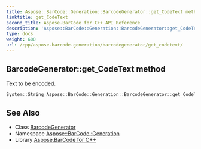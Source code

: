 ```yaml
---
title: Aspose::BarCode::Generation::BarcodeGenerator::get_CodeText method
linktitle: get_CodeText
second_title: Aspose.BarCode for C++ API Reference
description: 'Aspose::BarCode::Generation::BarcodeGenerator::get_CodeText method. Text to be encoded in C++.'
type: docs
weight: 600
url: /cpp/aspose.barcode.generation/barcodegenerator/get_codetext/
---
```

## BarcodeGenerator::get_CodeText method


Text to be encoded.

```cpp
System::String Aspose::BarCode::Generation::BarcodeGenerator::get_CodeText()
```

## See Also

* Class [BarcodeGenerator](../)
* Namespace [Aspose::BarCode::Generation](../../)
* Library [Aspose.BarCode for C++](../../../)
